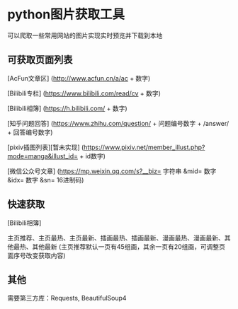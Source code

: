 # python图片获取工具
可以爬取一些常用网站的图片实现实时预览并下载到本地
 
## 可获取页面列表
[AcFun文章区]
(http://www.acfun.cn/a/ac + 数字)

[Bilibili专栏]
(https://www.bilibili.com/read/cv + 数字)

[Bilibili相簿]
(https://h.bilibili.com/ + 数字)

[知乎问题回答]
(https://www.zhihu.com/question/ + 问题编号数字 + /answer/ + 回答编号数字)

[pixiv插图列表][暂未实现]
(https://www.pixiv.net/member_illust.php?mode=manga&illust_id= + id数字)

[微信公众号文章]
(https://mp.weixin.qq.com/s?__biz= 字符串 &mid= 数字 &idx= 数字 &sn= 16进制码)


## 快速获取
[Bilibili相簿]

主页推荐、主页最热、主页最新、插画最热、插画最新、漫画最热、漫画最新、其他最热、其他最新
(主页推荐默认一页有45组画，其余一页有20组画，可调整页面序号改变获取内容)

## 其他
需要第三方库：Requests, BeautifulSoup4

